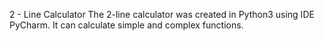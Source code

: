 2 - Line Calculator
The 2-line calculator was created in Python3 using IDE PyCharm. It can calculate simple and complex functions. 
